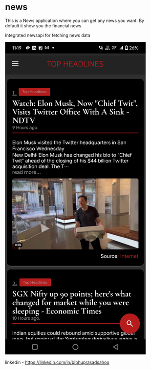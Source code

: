 # news

This is a News application where you can get any news you want. By default it show you the financial news.

Integrated newsapi for fetching news data

![alt text](https://github.com/Bibhuprasad740/News/blob/master/assets/previews/preview1.jpg?raw=true)

linkedin - https://linkedin.com/in/bibhuprasadsahoo

